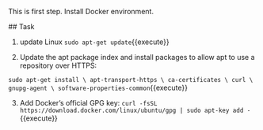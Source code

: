 This is first step.
Install Docker environment.

## Task

1. update Linux
`sudo apt-get update`{{execute}}

2. Update the apt package index and install packages to allow apt to use a repository over HTTPS:

`sudo apt-get install \
    apt-transport-https \
    ca-certificates \
    curl \
    gnupg-agent \
    software-properties-common`{{execute}}

3. Add Docker’s official GPG key:
`curl -fsSL https://download.docker.com/linux/ubuntu/gpg | sudo apt-key add -`{{execute}}

